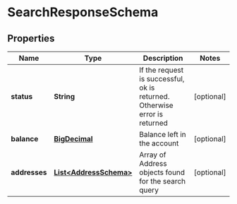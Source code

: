 
# SearchResponseSchema

## Properties
Name | Type | Description | Notes
------------ | ------------- | ------------- | -------------
**status** | **String** | If the request is successful, ok is returned. Otherwise error is returned |  [optional]
**balance** | [**BigDecimal**](BigDecimal.md) | Balance left in the account |  [optional]
**addresses** | [**List&lt;AddressSchema&gt;**](AddressSchema.md) | Array of Address objects found for the search query |  [optional]



